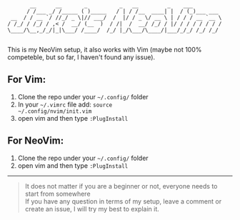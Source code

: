 ```

       __      __       _          _   __         _    ___         
      / /___ _/ /_____ ( )_____   / | / /__  ____| |  / (_)___ ___ 
 __  / / __ `/ //_/ _ \|// ___/  /  |/ / _ \/ __ \ | / / / __ `__ \
/ /_/ / /_/ / ,< /  __/ (__  )  / /|  /  __/ /_/ / |/ / / / / / / /
\____/\__,_/_/|_|\___/ /____/  /_/ |_/\___/\____/|___/_/_/ /_/ /_/ 
                                                                   

```                                                                   
                                                                   
                                                               
                                                                                                                                                     
                                                                                                                                                               
This is my NeoVim setup, it also works with Vim (maybe not 100% competeble, but so far, I haven't found any issue).

## For Vim:
1. Clone the repo under your `~/.config/` folder 
2. In your `~/.vimrc` file add: <code>source ~/.config/nvim/init.vim</code>
3. open vim and then type `:PlugInstall`

## For NeoVim:
1. Clone the repo under your `~/.config/` folder 
2. open vim and then type `:PlugInstall`

<hr>

> It does not matter if you are a beginner or not, everyone needs to start from somewhere <br>
> If you have any question in terms of my setup, leave a comment or create an issue, I will try my best to explain it. 
